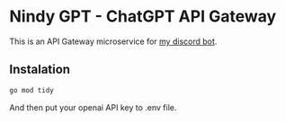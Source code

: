 # Nindy GPT - ChatGPT API Gateway

This is an API Gateway microservice for [my discord bot](https://github.com/fanesz/Nindy-V14).

## Instalation
```bash
go mod tidy
```
And then put your openai API key to .env file.